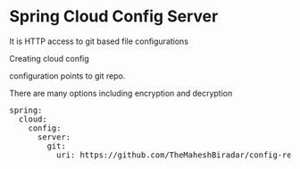# Spring Cloud Config Server    

It is HTTP access to git based file configurations

Creating cloud config

configuration points to git repo.

There are many options including encryption and decryption

   <pre>
spring:
  cloud:
    config:
      server:
        git:
          uri: https://github.com/TheMaheshBiradar/config-repo.git
       </pre>